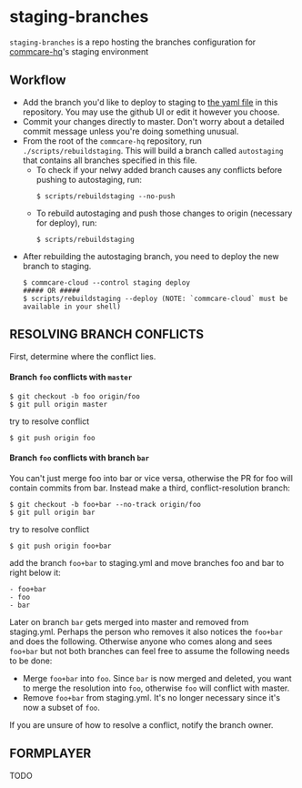 # staging-branches

`staging-branches` is a repo hosting the branches configuration for [commcare-hq](https://github.com/dimagi/commcare-hq/)'s staging environment

## Workflow

* Add the branch you'd like to deploy to staging to [the yaml file](https://github.com/dimagi/staging-branches/blob/main/commcare-hq-staging.yml) in this repository. You may use the github UI or edit it however you choose.
* Commit your changes directly to master.  Don't worry about a detailed commit message unless you're doing something unusual.
* From the root of the `commcare-hq` repository, run `./scripts/rebuildstaging`.  This will build a branch called `autostaging` that contains all branches specified in this file.
  * To check if your nelwy added branch causes any conflicts before pushing to autostaging, run:
    ```
    $ scripts/rebuildstaging --no-push
    ```
  * To rebuild autostaging and push those changes to origin (necessary for deploy), run:
     ```
     $ scripts/rebuildstaging
     ```
* After rebuilding the autostaging branch, you need to deploy the new branch to staging.
  ```
  $ commcare-cloud --control staging deploy
  ##### OR #####
  $ scripts/rebuildstaging --deploy (NOTE: `commcare-cloud` must be available in your shell)
  ```

## RESOLVING BRANCH CONFLICTS

First, determine where the conflict lies.

#### Branch `foo` conflicts with `master`

```
$ git checkout -b foo origin/foo
$ git pull origin master
```
try to resolve conflict
```
$ git push origin foo
```

#### Branch `foo` conflicts with branch `bar`

You can't just merge foo into bar or vice versa, otherwise the PR
for foo will contain commits from bar.  Instead make a third,
conflict-resolution branch:
```
$ git checkout -b foo+bar --no-track origin/foo
$ git pull origin bar
```
try to resolve conflict
```
$ git push origin foo+bar
```
add the branch `foo+bar` to staging.yml and move branches foo and
bar to right below it:
```
- foo+bar
- foo
- bar
```

Later on branch `bar` gets merged into master and removed from staging.yml.
Perhaps the person who removes it also notices the `foo+bar` and does the
following. Otherwise anyone who comes along and sees `foo+bar` but not both
branches can feel free to assume the following needs to be done:
  * Merge `foo+bar` into `foo`. Since `bar` is now merged and deleted,
    you want to merge the resolution into `foo`, otherwise `foo` will conflict
    with master.
  * Remove `foo+bar` from staging.yml. It's no longer necessary since it's
    now a subset of `foo`.

If you are unsure of how to resolve a conflict, notify the branch owner.


## FORMPLAYER

TODO
